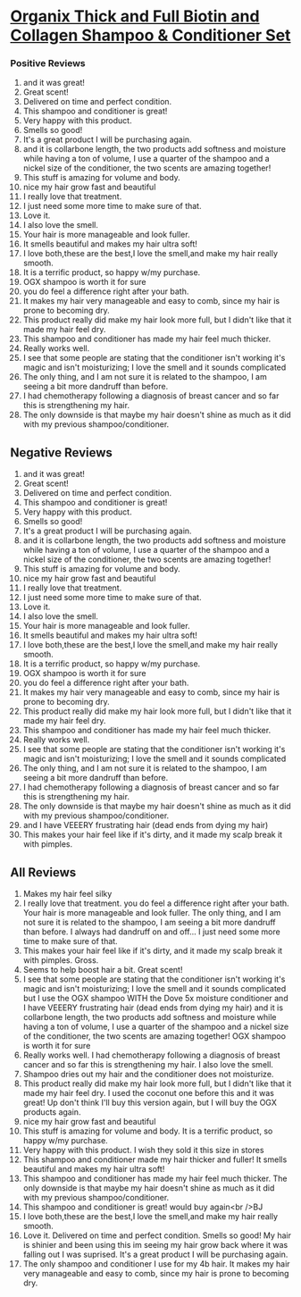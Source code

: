 # [Organix Thick and Full Biotin and Collagen Shampoo &amp; Conditioner Set](https://products.checkmycream.com/products/Organix-Thick-and-Full-Biotin-and-Collagen-Shampoo-and-Conditioner-Set.html)

### Positive Reviews

<ol>
      <li>and it was great!</li>
      <li>Great scent!</li>
      <li>Delivered on time and perfect condition.</li>
      <li>This shampoo and conditioner is great!</li>
      <li>Very happy with this product.</li>
      <li>Smells so good!</li>
      <li>It&#x27;s a great product I will be purchasing again.</li>
      <li>and it is collarbone length, the two products add softness and moisture while having a ton of volume, I use a quarter of the shampoo and a nickel size of the conditioner, the two scents are amazing together!</li>
      <li>This stuff is amazing for volume and body.  </li>
      <li>nice my hair grow fast and beautiful</li>
      <li>I really love that treatment.</li>
      <li>I just need some more time to make sure of that.</li>
      <li>Love it.</li>
      <li>I also love the smell.</li>
      <li>Your hair is more manageable and look fuller.</li>
      <li>It smells beautiful and makes my hair ultra soft!</li>
      <li>I love both,these are the best,I love the smell,and make my hair really smooth.</li>
      <li>It is a terrific product, so happy w/my purchase.</li>
      <li>OGX shampoo is worth it for sure</li>
      <li>you do feel a difference right after your bath.</li>
      <li>It makes my hair very manageable and easy to comb, since my hair is prone to becoming dry.</li>
      <li>This product really did make my hair look more full, but I didn&#x27;t like that it made my hair feel dry.</li>
      <li>This shampoo and conditioner has made my hair feel much thicker.  </li>
      <li>Really works well.</li>
      <li>I see that some people are stating that the conditioner isn&#x27;t working it&#x27;s magic and isn&#x27;t moisturizing; I love the smell and it sounds complicated</li>
      <li>The only thing, and I am not sure it is related to the shampoo, I am seeing a bit more dandruff than before.</li>
      <li>I had chemotherapy following a diagnosis of breast cancer and so far this is strengthening my hair.</li>
      <li>The only downside is that maybe my hair doesn&#x27;t shine as much as it did with my previous shampoo/conditioner.</li>
</ol>


<h2>Negative Reviews</h2>
<ol>
<li> and it was great!</li>
<li> Great scent!</li>
<li> Delivered on time and perfect condition.</li>
<li> This shampoo and conditioner is great!</li>
<li> Very happy with this product.</li>
<li> Smells so good!</li>
<li> It&#x27;s a great product I will be purchasing again.</li>
<li> and it is collarbone length, the two products add softness and moisture while having a ton of volume, I use a quarter of the shampoo and a nickel size of the conditioner, the two scents are amazing together!</li>
<li> This stuff is amazing for volume and body.  </li>
<li> nice my hair grow fast and beautiful</li>
<li> I really love that treatment.</li>
<li> I just need some more time to make sure of that.</li>
<li> Love it.</li>
<li> I also love the smell.</li>
<li> Your hair is more manageable and look fuller.</li>
<li> It smells beautiful and makes my hair ultra soft!</li>
<li> I love both,these are the best,I love the smell,and make my hair really smooth.</li>
<li> It is a terrific product, so happy w/my purchase.</li>
<li> OGX shampoo is worth it for sure</li>
<li> you do feel a difference right after your bath.</li>
<li> It makes my hair very manageable and easy to comb, since my hair is prone to becoming dry.</li>
<li> This product really did make my hair look more full, but I didn&#x27;t like that it made my hair feel dry.</li>
<li> This shampoo and conditioner has made my hair feel much thicker.  </li>
<li> Really works well.</li>
<li> I see that some people are stating that the conditioner isn&#x27;t working it&#x27;s magic and isn&#x27;t moisturizing; I love the smell and it sounds complicated</li>
<li> The only thing, and I am not sure it is related to the shampoo, I am seeing a bit more dandruff than before.</li>
<li> I had chemotherapy following a diagnosis of breast cancer and so far this is strengthening my hair.</li>
<li> The only downside is that maybe my hair doesn&#x27;t shine as much as it did with my previous shampoo/conditioner.</li>
<li> and I have VEEERY frustrating hair (dead ends from dying my hair)</li>
<li> This makes your hair feel like if it&#x27;s dirty, and it made my scalp break it with pimples.  </li>
</ol>

<h2>All Reviews</h2>

<ol>
    <li> Makes my hair feel silky</li>
    <li> I really love that treatment. you do feel a difference right after your bath. Your hair is more manageable and look fuller. The only thing, and I am not sure it is related to the shampoo, I am seeing a bit more dandruff than before. I always had dandruff on and off... I just need some more time to make sure of that.</li>
    <li> This makes your hair feel like if it&#x27;s dirty, and it made my scalp break it with pimples.  Gross.</li>
    <li> Seems to help boost hair a bit. Great scent!</li>
    <li> I see that some people are stating that the conditioner isn&#x27;t working it&#x27;s magic and isn&#x27;t moisturizing; I love the smell and it sounds complicated but I use the OGX shampoo WITH the Dove 5x moisture conditioner and I have VEEERY frustrating hair (dead ends from dying my hair) and it is collarbone length, the two products add softness and moisture while having a ton of volume, I use a quarter of the shampoo and a nickel size of the conditioner, the two scents are amazing together! OGX shampoo is worth it for sure</li>
    <li> Really works well. I had chemotherapy following a diagnosis of breast cancer and so far this is strengthening my hair. I also love the smell.</li>
    <li> Shampoo dries out my hair and the conditioner does not moisturize.</li>
    <li> This product really did make my hair look more full, but I didn&#x27;t like that it made my hair feel dry. I used the coconut one before this and it was great! Up don&#x27;t think I&#x27;ll buy this version again, but I will buy the OGX products again.</li>
    <li> nice my hair grow fast and beautiful</li>
    <li> This stuff is amazing for volume and body.  It is a terrific product, so happy w/my purchase.</li>
    <li> Very happy with this product. I wish they sold it this size in stores</li>
    <li> This shampoo and conditioner made my hair thicker and fuller! It smells beautiful and makes my hair ultra soft!</li>
    <li> This shampoo and conditioner has made my hair feel much thicker.  The only downside is that maybe my hair doesn&#x27;t shine as much as it did with my previous shampoo/conditioner.</li>
    <li> This shampoo and conditioner is great! would buy again&lt;br /&gt;BJ</li>
    <li> I love both,these are the best,I love the smell,and make my hair really smooth.</li>
    <li> Love it. Delivered on time and perfect condition. Smells so good! My hair is shinier and been using this im seeing my hair grow back where it was falling out I was suprised. It&#x27;s a great product I will be purchasing again.</li>
    <li> The only shampoo and conditioner I use for my 4b hair. It makes my hair very manageable and easy to comb, since my hair is prone to becoming dry.</li>
</ol>





